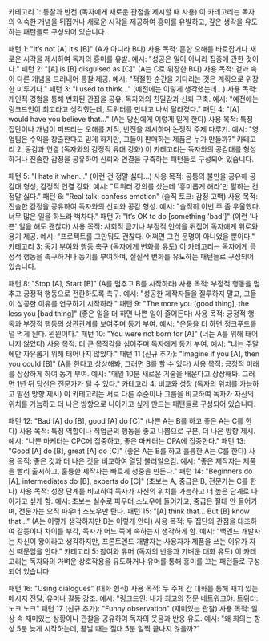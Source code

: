 카테고리 1: 통찰과 반전 (독자에게 새로운 관점을 제시할 때 사용)
이 카테고리는 독자의 익숙한 개념을 뒤집거나 새로운 시각을 제공하여 흥미를 유발하고, 깊은 생각을 유도하는 패턴들로 구성되어 있습니다.

패턴 1: "It’s not [A] it’s [B]" (A가 아니라 B다)
사용 목적: 흔한 오해를 바로잡거나 새로운 시각을 제시하여 독자의 흥미를 유발.
예시: "성공은 일이 아니라 집중에 관한 것이다."
패턴 2: "[A] is [B] disguised as [C]" (A는 C로 위장한 B다)
사용 목적: 겉과 속이 다른 개념을 드러내어 통찰 제공.
예시: "적절한 순간을 기다리는 것은 계획으로 위장한 미루기다."
패턴 3: "I used to think..." (예전에는 이렇게 생각했는데...)
사용 목적: 개인적 경험을 통해 변화된 관점을 공유, 독자와의 친밀감과 신뢰 구축.
예시: "예전에는 링크드인이 최고라고 생각했는데, 트위터를 만나고 나서 달라졌다."
패턴 4: "[A] would have you believe that..." (A는 당신에게 이렇게 믿게 한다)
사용 목적: 특정 집단이나 개념이 퍼뜨리는 오해를 지적, 반전을 제시하며 논쟁적 주제 다루기.
예시: "영업팀은 수익을 창출한다고 믿게 하지만, 그들이 판매하는 제품은 누가 만들까?"
카테고리 2: 공감과 연결 (독자와의 감정적 유대 강화)
이 카테고리는 독자와의 공감대를 형성하거나 진솔한 감정을 공유하여 신뢰와 연결을 구축하는 패턴들로 구성되어 있습니다.

패턴 5: "I hate it when..." (이런 건 정말 싫다...)
사용 목적: 공통의 불만을 공유해 공감대 형성, 감정적 연결 강화.
예시: "트위터 강의를 샀는데 '흥미롭게 해라'만 말하는 건 정말 싫다."
패턴 6: "Real talk: confess emotion" (솔직 토크: 감정 고백)
사용 목적: 진솔한 감정을 공유하여 독자와의 신뢰와 공감 형성.
예시: "솔직히 이번 주 좀 우울했다. 너무 많은 일을 하느라 벅차다."
패턴 7: "It’s OK to do [something 'bad']" (이런 '나쁜' 일을 해도 괜찮다)
사용 목적: 사회적 금기나 부정적 인식을 뒤집어 독자에게 위로와 용기 제공.
예시: "프로젝트를 그만둬도 괜찮다. 어쩌면 그건 운명이 아니었을 뿐이다."
카테고리 3: 동기 부여와 행동 촉구 (독자에게 변화를 유도)
이 카테고리는 독자에게 긍정적 행동을 촉구하거나 동기를 부여하며, 실질적 변화를 유도하는 패턴들로 구성되어 있습니다.

패턴 8: "Stop [A], Start [B]" (A를 멈추고 B를 시작하라)
사용 목적: 부정적 행동을 멈추고 긍정적 행동으로 전환하도록 촉구.
예시: "성공한 제작자들을 질투하지 말고, 그들이 성공한 이유를 연구하기 시작하라."
패턴 9: "The more you [good thing], the less you [bad thing]" (좋은 일을 더 하면 나쁜 일이 줄어든다)
사용 목적: 긍정적 행동과 부정적 행동의 상관관계를 보여주며 동기 부여.
예시: "운동을 더 하면 정크푸드를 덜 먹게 된다. 윈윈이다."
패턴 10: "You were not born for [A]" (너는 A를 위해 태어나지 않았다)
사용 목적: 더 큰 목적감을 심어주며 독자에게 동기 부여.
예시: "너는 주말에만 자유롭기 위해 태어나지 않았다."
패턴 11 (신규 추가): "Imagine if you [A], then you could [B]" (A를 한다고 상상해봐, 그러면 B를 할 수 있다)
사용 목적: 긍정적 미래를 상상하게 하여 동기 부여.
예시: "매일 10분 새로운 기술을 배운다고 상상해봐. 그러면 1년 뒤 당신은 전문가가 될 수 있다."
카테고리 4: 비교와 성장 (독자의 위치를 가늠하고 발전 방향 제시)
이 카테고리는 서로 다른 수준이나 그룹을 비교하여 독자가 자신의 위치를 가늠하고 더 나은 방향으로 나아가고 싶게 만드는 패턴들로 구성되어 있습니다.

패턴 12: "Bad [A] do [B], good [A] do [C]" (나쁜 A는 B를 하고 좋은 A는 C를 한다)
사용 목적: 특정 역할이나 직업군의 행동을 좋고 나쁨으로 구분, 더 나은 방향 제시.
예시: "나쁜 마케터는 CPC에 집중하고, 좋은 마케터는 CPA에 집중한다."
패턴 13: "Good [A] do [B], great [A] do [C]" (좋은 A는 B를 하고 훌륭한 A는 C를 한다)
사용 목적: 좋은 것과 더 나은 것을 비교하여 열망 불러일으킴.
예시: "좋은 제작자는 제품을 빨리 출시하고, 훌륭한 제작자는 빠르게 청중을 만든다."
패턴 14: "Beginners do [A], intermediates do [B], experts do [C]" (초보는 A, 중급은 B, 전문가는 C를 한다)
사용 목적: 성장 단계를 비교하여 독자가 자신의 위치를 가늠하고 더 높은 단계로 나아가고 싶게 함.
예시: 초보는 실수로 파우더 스노우에 들어가고, 중급은 절대 안 들어가며, 전문가는 오직 파우더 스노우만 탄다.
패턴 15: "[A] think that... But [B] know that..." (A는 이렇게 생각하지만 B는 이렇게 안다)
사용 목적: 두 집단의 관점을 대조하여 갈등이나 차이를 부각, 독자가 어느 쪽에 속하는지 생각하게 함.
예시: "백엔드 개발자는 자신이 왕이라고 생각하지만, 프론트엔드 개발자는 사용자가 제품을 쓰는 이유가 자신 때문임을 안다."
카테고리 5: 참여와 유머 (독자의 반응과 가벼운 대화 유도)
이 카테고리는 독자와의 가벼운 상호작용을 유도하거나 유머를 통해 흥미를 끄는 패턴들로 구성되어 있습니다.

패턴 16: "Using dialogues" (대화 형식)
사용 목적: 두 주체 간 대화를 통해 재치 있는 메시지 전달, 유머나 갈등 강조.
예시: "링크드인: 내가 최고의 전문 네트워크야. 트위터: 노크 노크"
패턴 17 (신규 추가): "Funny observation" (재미있는 관찰)
사용 목적: 일상 속 재미있는 상황이나 관찰을 공유하여 독자의 웃음과 반응 유도.
예시: "왜 회의는 항상 5분 늦게 시작하는데, 끝날 때는 절대 5분 일찍 끝나지 않을까?"
